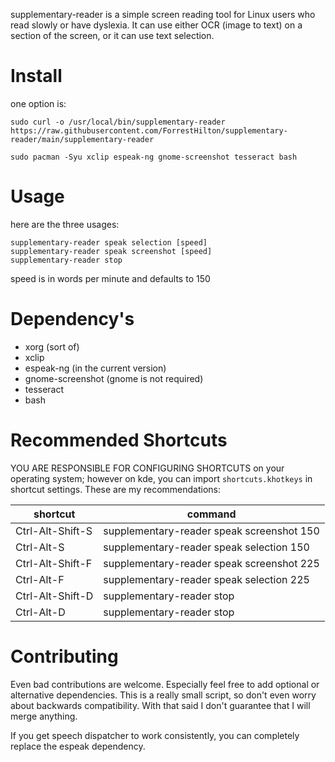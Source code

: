 supplementary-reader is a simple screen reading tool for Linux users who read slowly or have dyslexia. It can use either OCR (image to text) on a section of the screen, or it can use text selection. 


# Install #

one option is:

```
sudo curl -o /usr/local/bin/supplementary-reader https://raw.githubusercontent.com/ForrestHilton/supplementary-reader/main/supplementary-reader 

sudo pacman -Syu xclip espeak-ng gnome-screenshot tesseract bash
```

# Usage #
here are the three usages: 

```
supplementary-reader speak selection [speed]
supplementary-reader speak screenshot [speed]
supplementary-reader stop
```
speed is in words per minute and defaults to 150

# Dependency's #

* xorg (sort of)
* xclip
* espeak-ng (in the current version)
* gnome-screenshot (gnome is not required)
* tesseract
* bash

# Recommended Shortcuts #

YOU ARE RESPONSIBLE FOR CONFIGURING SHORTCUTS on your operating system; however on kde, you can import `shortcuts.khotkeys` in shortcut settings. These are my recommendations:

| shortcut             | command                                       |
| -------------------- | --------------------------------------------- |
| Ctrl-Alt-Shift-S     | supplementary-reader speak screenshot 150     |
| Ctrl-Alt-S           | supplementary-reader speak selection 150      |
| Ctrl-Alt-Shift-F     | supplementary-reader speak screenshot 225     |
| Ctrl-Alt-F           | supplementary-reader speak selection 225      |
| Ctrl-Alt-Shift-D     | supplementary-reader stop                     |
| Ctrl-Alt-D           | supplementary-reader stop                     |

# Contributing #

Even bad contributions are welcome. Especially feel free to add optional or alternative dependencies. This is a really small script, so don't even worry about backwards compatibility. With that said I don't guarantee that I will merge anything. 

If you get speech dispatcher to work consistently, you can completely replace the espeak dependency.

